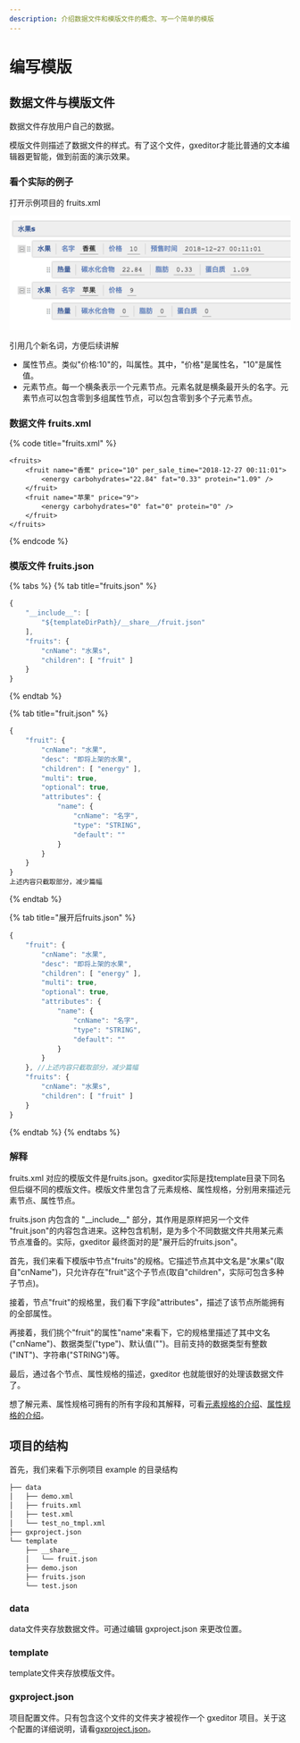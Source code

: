 ```yaml
---
description: 介绍数据文件和模版文件的概念、写一个简单的模版
---
```


# 编写模版

## 数据文件与模版文件

数据文件存放用户自己的数据。

模版文件则描述了数据文件的样式。有了这个文件，gxeditor才能比普通的文本编辑器更智能，做到前面的演示效果。

### 看个实际的例子

打开示例项目的 fruits.xml

![](.gitbook/assets/image%20%281%29.png)

引用几个新名词，方便后续讲解

* 属性节点。类似"价格:10"的，叫属性。其中，"价格"是属性名，"10"是属性值。
* 元素节点。每一个横条表示一个元素节点。元素名就是横条最开头的名字。元素节点可以包含零到多组属性节点，可以包含零到多个子元素节点。

### 数据文件 fruits.xml

{% code title="fruits.xml" %}
```markup
<fruits>
    <fruit name="香蕉" price="10" per_sale_time="2018-12-27 00:11:01">
        <energy carbohydrates="22.84" fat="0.33" protein="1.09" />
    </fruit>
    <fruit name="苹果" price="9">
        <energy carbohydrates="0" fat="0" protein="0" />
    </fruit>
</fruits>
```
{% endcode %}

### 模版文件 fruits.json

{% tabs %}
{% tab title="fruits.json" %}
```javascript
{
    "__include__": [
        "${templateDirPath}/__share__/fruit.json"
    ],
    "fruits": {
        "cnName": "水果s",
        "children": [ "fruit" ]
    }
}
```
{% endtab %}

{% tab title="fruit.json" %}
```javascript
{
    "fruit": {
        "cnName": "水果",
        "desc": "即将上架的水果",
        "children": [ "energy" ],
        "multi": true,
        "optional": true,
        "attributes": {
            "name": {
                "cnName": "名字",
                "type": "STRING",
                "default": ""
            }
        }
    }
}
上述内容只截取部分，减少篇幅
```
{% endtab %}

{% tab title="展开后fruits.json" %}
```javascript
{
    "fruit": {
        "cnName": "水果",
        "desc": "即将上架的水果",
        "children": [ "energy" ],
        "multi": true,
        "optional": true,
        "attributes": {
            "name": {
                "cnName": "名字",
                "type": "STRING",
                "default": ""
            }
        }
    }, //上述内容只截取部分，减少篇幅
    "fruits": {
        "cnName": "水果s",
        "children": [ "fruit" ]
    }
}
```
{% endtab %}
{% endtabs %}

### 解释

fruits.xml 对应的模版文件是fruits.json。gxeditor实际是找template目录下同名但后缀不同的模版文件。模版文件里包含了元素规格、属性规格，分别用来描述元素节点、属性节点。

fruits.json 内包含的 "\_\_include\_\_" 部分，其作用是原样把另一个文件 "fruit.json"的内容包含进来。这种包含机制，是为多个不同数据文件共用某元素节点准备的。实际，gxeditor 最终面对的是"展开后的fruits.json"。

首先，我们来看下模版中节点"fruits"的规格。它描述节点其中文名是"水果s"\(取自"cnName"\)，只允许存在"fruit"这个子节点\(取自"children"，实际可包含多种子节点\)。

接着，节点"fruit"的规格里，我们看下字段"attributes"，描述了该节点所能拥有的全部属性。

再接着，我们挑个"fruit"的属性"name"来看下，它的规格里描述了其中文名\("cnName"\)、数据类型\("type"\)、默认值\(""\)。目前支持的数据类型有整数\("INT"\)、字符串\("STRING"\)等。

最后，通过各个节点、属性规格的描述，gxeditor 也就能很好的处理该数据文件了。

想了解元素、属性规格可拥有的所有字段和其解释，可看[元素规格的介绍](yuan-su-de-jie-shao.md)、[属性规格的介绍](shu-xing-de-jie-shao.md)。

## 项目的结构

首先，我们来看下示例项目 example 的目录结构

```text
├── data
│   ├── demo.xml
│   ├── fruits.xml
│   ├── test.xml
│   └── test_no_tmpl.xml
├── gxproject.json
└── template
    ├── __share__
    │   └── fruit.json
    ├── demo.json 
    ├── fruits.json
    └── test.json
```

### data

data文件夹存放数据文件。可通过编辑 gxproject.json 来更改位置。

### template

template文件夹存放模版文件。

### gxproject.json

项目配置文件。只有包含这个文件的文件夹才被视作一个 gxeditor 项目。关于这个配置的详细说明，请看[gxproject.json](gxproject.json.md)。

